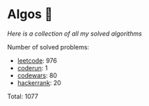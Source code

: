# Algos 🏯

_Here is a collection of all my solved algorithms_

Number of solved problems:
- [leetcode](https://leetcode.com): 976
- [coderun](https://coderun.yandex.ru/): 1
- [codewars](https://www.codewars.com): 80
- [hackerrank](https://www.hackerrank.com): 20

Total: 1077
